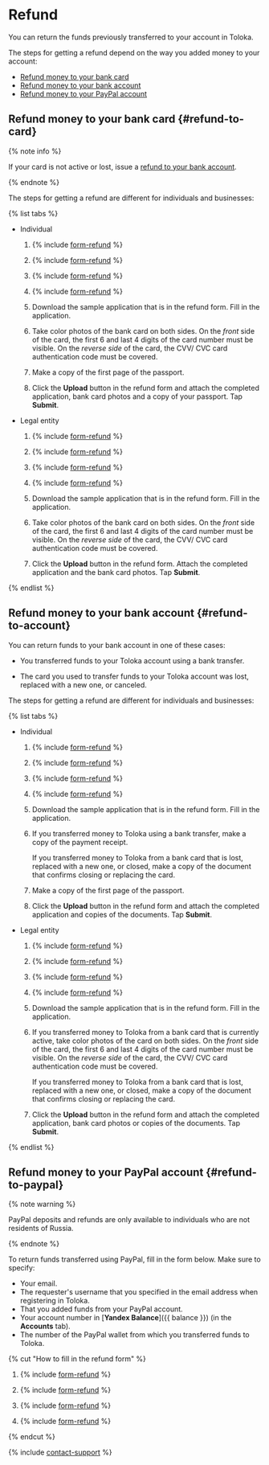# Refund

You can return the funds previously transferred to your account in Toloka.

The steps for getting a refund depend on the way you added money to your account:

- [Refund money to your bank card](#refund-to-card)
- [Refund money to your bank account](#refund-to-account)
- [Refund money to your PayPal account](#refund-to-paypal)

## Refund money to your bank card {#refund-to-card}

{% note info %}

If your card is not active or lost, issue a [refund to your bank account](#refund-to-account).

{% endnote %}

The steps for getting a refund are different for individuals and businesses:

{% list tabs %}

- Individual

  1. {% include [form-refund](../_includes/toloka-requester-source/id-toloka-requester-source/support-form.md) %}

  1. {% include [form-refund](../_includes/toloka-requester-source/id-toloka-requester-source/support-form-money.md) %}

  1. {% include [form-refund](../_includes/toloka-requester-source/id-toloka-requester-source/support-form-refund.md) %}

  1. {% include [form-refund](../_includes/toloka-requester-source/id-toloka-requester-source/support-form-fill.md) %}

  1. Download the sample application that is in the refund form. Fill in the application.

  1. Take color photos of the bank card on both sides. On the _front_ side of the card, the first 6 and last 4 digits of the card number must be visible. On the _reverse side_ of the card, the CVV/ CVC card authentication code must be covered.

  1. Make a copy of the first page of the passport.

  1. Click the **Upload** button in the refund form and attach the completed application, bank card photos and a copy of your passport. Tap **Submit**.

- Legal entity

  1. {% include [form-refund](../_includes/toloka-requester-source/id-toloka-requester-source/support-form.md) %}

  1. {% include [form-refund](../_includes/toloka-requester-source/id-toloka-requester-source/support-form-money.md) %}

  1. {% include [form-refund](../_includes/toloka-requester-source/id-toloka-requester-source/support-form-refund.md) %}

  1. {% include [form-refund](../_includes/toloka-requester-source/id-toloka-requester-source/support-form-fill.md) %}

  1. Download the sample application that is in the refund form. Fill in the application.

  1. Take color photos of the bank card on both sides. On the _front_ side of the card, the first 6 and last 4 digits of the card number must be visible. On the _reverse side_ of the card, the CVV/ CVC card authentication code must be covered.

  1. Click the **Upload** button in the refund form. Attach the completed application and the bank card photos. Tap **Submit**.

{% endlist %}

## Refund money to your bank account {#refund-to-account}

You can return funds to your bank account in one of these cases:

- You transferred funds to your Toloka account using a bank transfer.

- The card you used to transfer funds to your Toloka account was lost, replaced with a new one, or canceled.

The steps for getting a refund are different for individuals and businesses:

{% list tabs %}

- Individual

  1. {% include [form-refund](../_includes/toloka-requester-source/id-toloka-requester-source/support-form.md) %}

  1. {% include [form-refund](../_includes/toloka-requester-source/id-toloka-requester-source/support-form-money.md) %}

  1. {% include [form-refund](../_includes/toloka-requester-source/id-toloka-requester-source/support-form-refund.md) %}

  1. {% include [form-refund](../_includes/toloka-requester-source/id-toloka-requester-source/support-form-fill.md) %}

  1. Download the sample application that is in the refund form. Fill in the application.

  1. If you transferred money to Toloka using a bank transfer, make a copy of the payment receipt.

       If you transferred money to Toloka from a bank card that is lost, replaced with a new one, or closed, make a copy of the document that confirms closing or replacing the card.

  1. Make a copy of the first page of the passport.

  1. Click the **Upload** button in the refund form and attach the completed application and copies of the documents. Tap **Submit**.

- Legal entity

  1. {% include [form-refund](../_includes/toloka-requester-source/id-toloka-requester-source/support-form.md) %}

  1. {% include [form-refund](../_includes/toloka-requester-source/id-toloka-requester-source/support-form-money.md) %}

  1. {% include [form-refund](../_includes/toloka-requester-source/id-toloka-requester-source/support-form-refund.md) %}

  1. {% include [form-refund](../_includes/toloka-requester-source/id-toloka-requester-source/support-form-fill.md) %}

  1. Download the sample application that is in the refund form. Fill in the application.

  1. If you transferred money to Toloka from a bank card that is currently active, take color photos of the card on both sides. On the _front_ side of the card, the first 6 and last 4 digits of the card number must be visible. On the _reverse side_ of the card, the CVV/ CVC card authentication code must be covered.

      If you transferred money to Toloka from a bank card that is lost, replaced with a new one, or closed, make a copy of the document that confirms closing or replacing the card.

  1. Click the **Upload** button in the refund form and attach the completed application, bank card photos or copies of the documents. Tap **Submit**.

{% endlist %}

## Refund money to your PayPal account {#refund-to-paypal}

{% note warning %}

PayPal deposits and refunds are only available to individuals who are not residents of Russia.

{% endnote %}

To return funds transferred using PayPal, fill in the form below. Make sure to specify:

- Your email.
- The requester's username that you specified in the email address when registering in Toloka.
- That you added funds from your PayPal account.
- Your account number in [**Yandex Balance**]({{ balance }}) (in the **Accounts** tab).
- The number of the PayPal wallet from which you transferred funds to Toloka.

{% cut "How to fill in the refund form" %}

1. {% include [form-refund](../_includes/toloka-requester-source/id-toloka-requester-source/support-form.md) %}

1. {% include [form-refund](../_includes/toloka-requester-source/id-toloka-requester-source/support-form-money.md) %}

1. {% include [form-refund](../_includes/toloka-requester-source/id-toloka-requester-source/support-form-refund.md) %}

1. {% include [form-refund](../_includes/toloka-requester-source/id-toloka-requester-source/support-form-fill.md) %}

{% endcut %}

{% include [contact-support](../_includes/contact-support.md) %}